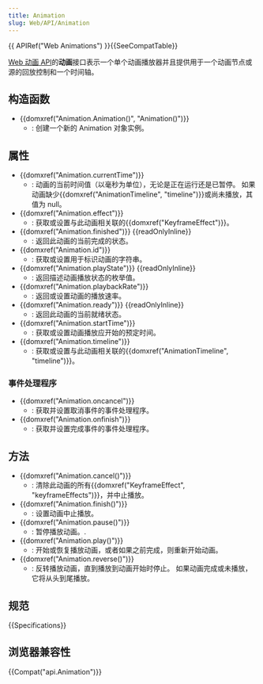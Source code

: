 ```yaml
---
title: Animation
slug: Web/API/Animation
---
```


{{ APIRef("Web Animations") }}{{SeeCompatTable}}

[Web 动画 API](/zh-CN/docs/Web/API/Web_Animations_API)的**动画**接口表示一个单个动画播放器并且提供用于一个动画节点或源的回放控制和一个时间轴。

## 构造函数

- {{domxref("Animation.Animation()", "Animation()")}}
  - : 创建一个新的 Animation 对象实例。

## 属性

- {{domxref("Animation.currentTime")}}
  - : 动画的当前时间值（以毫秒为单位），无论是正在运行还是已暂停。 如果动画缺少{{domxref("AnimationTimeline", "timeline")}}或尚未播放，其值为 null。
- {{domxref("Animation.effect")}}
  - : 获取或设置与此动画相关联的{{domxref("KeyframeEffect")}}。
- {{domxref("Animation.finished")}} {{readOnlyInline}}
  - : 返回此动画的当前完成的状态。
- {{domxref("Animation.id")}}
  - : 获取或设置用于标识动画的字符串。
- {{domxref("Animation.playState")}} {{readOnlyInline}}
  - : 返回描述动画播放状态的枚举值。
- {{domxref("Animation.playbackRate")}}
  - : 返回或设置动画的播放速率。
- {{domxref("Animation.ready")}} {{readOnlyInline}}
  - : 返回此动画的当前就绪状态。
- {{domxref("Animation.startTime")}}
  - : 获取或设置动画播放应开始的预定时间。
- {{domxref("Animation.timeline")}}
  - : 获取或设置与此动画相关联的{{domxref("AnimationTimeline", "timeline")}}。

### 事件处理程序

- {{domxref("Animation.oncancel")}}
  - : 获取并设置取消事件的事件处理程序。
- {{domxref("Animation.onfinish")}}
  - : 获取并设置完成事件的事件处理程序。

## 方法

- {{domxref("Animation.cancel()")}}
  - : 清除此动画的所有{{domxref("KeyframeEffect", "keyframeEffects")}}，并中止播放。
- {{domxref("Animation.finish()")}}
  - : 设置动画中止播放。
- {{domxref("Animation.pause()")}}
  - : 暂停播放动画。.
- {{domxref("Animation.play()")}}
  - : 开始或恢复播放动画，或者如果之前完成，则重新开始动画。
- {{domxref("Animation.reverse()")}}
  - : 反转播放动画，直到播放到动画开始时停止。 如果动画完成或未播放，它将从头到尾播放。

## 规范

{{Specifications}}

## 浏览器兼容性

{{Compat("api.Animation")}}

